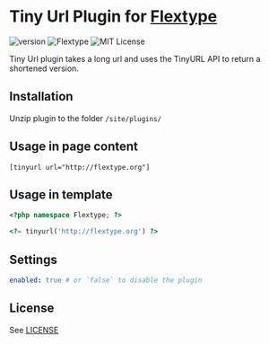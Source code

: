 # Tiny Url Plugin for [Flextype](http://flextype.org/)
![version](https://img.shields.io/badge/version-1.2.2-brightgreen.svg?style=flat-square)
![Flextype](https://img.shields.io/badge/Flextype-0.8.3-green.svg?style=flat-square)
![MIT License](https://img.shields.io/badge/license-MIT-blue.svg?style=flat-square)

Tiny Url plugin takes a long url and uses the TinyURL API to return a shortened version.

## Installation
Unzip plugin to the folder `/site/plugins/`

## Usage in page content

```
[tinyurl url="http://flextype.org"]
```

## Usage in template
```php
<?php namespace Flextype; ?>
```

```php
<?= tinyurl('http://flextype.org') ?>
```

## Settings

```yaml
enabled: true # or `false` to disable the plugin
```

## License
See [LICENSE](https://github.com/flextype-plugins/tiny-url/blob/master/LICENSE)
